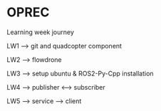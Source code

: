 # OPREC
Learning week journey

LW1 --> git and quadcopter component

LW2 --> flowdrone

LW3 --> setup ubuntu & ROS2-Py-Cpp installation

LW4 --> publisher <--> subscriber

LW5 --> service --> client
